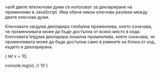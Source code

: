 varИ двете letключови думи се използват за деклариране на променливи в JavaScript. Има обаче някои ключови разлики между двете ключови думи.

Ключовата varдума декларира глобална променлива, което означава, че променливата може да бъде достъпна от всяко място в кода. Ключовата letдума декларира локална променлива, което означава, че променливата може да бъде достъпна само в рамките на блока от код, където е декларирана.

{
 let x = 10;

 console.log(x); // 10
}

